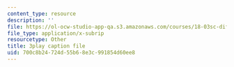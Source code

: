```yaml
---
content_type: resource
description: ''
file: https://ol-ocw-studio-app-qa.s3.amazonaws.com/courses/18-03sc-differential-equations-fall-2011/700c8b24724d55b68e3c991854d60ee8_heBvViSi9xQ.vtt
file_type: application/x-subrip
resourcetype: Other
title: 3play caption file
uid: 700c8b24-724d-55b6-8e3c-991854d60ee8
---
```

